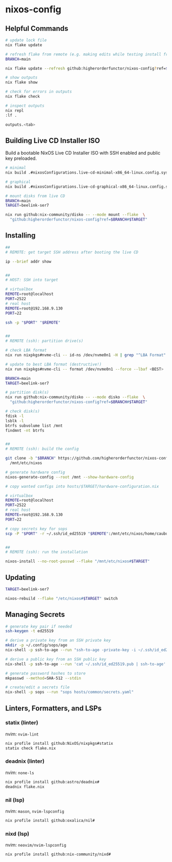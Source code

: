 # nixos-config

## Helpful Commands

```sh
# update lock file
nix flake update

# refresh flake from remote (e.g. making edits while testing install from ISO)
BRANCH=main

nix flake update --refresh github:higherorderfunctor/nixos-config?ref=$BRANCH

# show outputs
nix flake show

# check for errors in outputs
nix flake check

# inspect outputs
nix repl
:lf .

outputs.<tab>
````

## Building Live CD Installer ISO

Build a bootable NixOS Live CD Installer ISO with SSH enabled and public key preloaded.

```sh
# minimal
nix build .#nixosConfigurations.live-cd-minimal-x86_64-linux.config.system.build.isoImage

# graphical
nix build .#nixosConfigurations.live-cd-graphical-x86_64-linux.config.system.build.isoImage

# mount disks from live CD
BRANCH=main
TARGET=beelink-ser7

nix run github:nix-community/disko -- --mode mount --flake  \
  "github:higherorderfunctor/nixos-config?ref=$BRANCH#$TARGET"
```

## Installing

```sh
##
# REMOTE: get target SSH address after booting the live CD

ip --brief addr show


##
# HOST: SSH into target

# virtualbox
REMOTE=root@localhost
PORT=2522
# real host
REMOTE=root@192.168.9.130
PORT=22

ssh -p "$PORT" "$REMOTE"


##
# REMOTE (ssh): partition drive(s)

# check LBA format
nix run nixpkgs#nvme-cli -- id-ns /dev/nvme0n1 -H | grep "^LBA Format"

# update to best LBA format (destructive!)
nix run nixpkgs#nvme-cli -- format /dev/nvme0n1 --force --lbaf <BEST>

BRANCH=main
TARGET=beelink-ser7

# partition disk(s)
nix run github:nix-community/disko -- --mode disko --flake  \
  "github:higherorderfunctor/nixos-config?ref=$BRANCH#$TARGET"

# check disk(s)
fdisk -l
lsblk -l
btrfs subvolume list /mnt
findmnt -nt btrfs


##
# REMOTE (ssh): build the config

git clone -b "$BRANCH" https://github.com/higherorderfunctor/nixos-config.git \
  /mnt/etc/nixos

# generate hardware config
nixos-generate-config --root /mnt --show-hardware-config

# copy wanted configs into hosts/$TARGET/hardware-configuration.nix

# virtualbox
REMOTE=root@localhost
PORT=2522
# real host
REMOTE=root@192.168.9.130
PORT=22

# copy secrets key for sops
scp -P "$PORT" -r ~/.ssh/id_ed25519 "$REMOTE":/mnt/etc/nixos/home/caubut/id_ed25519


##
# REMOTE (ssh): run the installation

nixos-install --no-root-passwd --flake "/mnt/etc/nixos#$TARGET"
````

## Updating

```sh
TARGET=beelink-ser7

nixos-rebuild --flake "/etc/nixos#$TARGET" switch
```

## Managing Secrets

```sh
# generate key pair if needed
ssh-keygen -t ed25519

# derive a private key from an SSH private key
mkdir -p ~/.config/sops/age
nix-shell -p ssh-to-age --run "ssh-to-age -private-key -i ~/.ssh/id_ed25519 > ~/.config/sops/age/keys.txt"

# derive a public key from an SSH public key
nix-shell -p ssh-to-age --run 'cat ~/.ssh/id_ed25519.pub | ssh-to-age'

# generate password hashes to store
mkpasswd --method=SHA-512 --stdin

# create/edit a secrets file
nix-shell -p sops --run "sops hosts/common/secrets.yaml"
```

## Linters, Formatters, and LSPs

### statix (linter)

nvim: `nvim-lint`

```sh
nix profile install github:NixOS/nixpkgs#statix
statix check flake.nix
```

### deadnix (linter)

nvim: `none-ls`

```sh
nix profile install github:astro/deadnix#
deadnix flake.nix
```

### nil (lsp)

nvim: `mason`, `nvim-lspconfig`

```sh
nix profile install github:oxalica/nil#
```

### nixd (lsp)

nvim: `neovim/nvim-lspconfig`

```sh
nix profile install github:nix-community/nixd#
```
